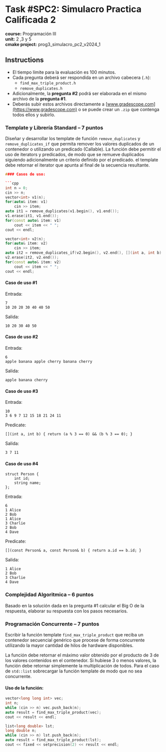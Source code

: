 # Task #SPC2: Simulacro Practica Calificada 2  
**course:** Programación III  
**unit:** 2 ,3 y 5  
**cmake project:** prog3_simulacro_pc2_v2024_1
## Instructions
- El tiempo límite para la evaluación es 100 minutos.
- Cada pregunta deberá ser respondida en un archivo cabecera (`.h`):
    - `find_max_triple_product.h`
    - `remove_duplicates.h`
- Adicionalmente, la **pregunta #2** podrá ser elaborada en el mismo archivo de la **pregunta #1**.
- Deberás subir estos archivos directamente a [www.gradescope.com](https://www.gradescope.com) o se puede crear un `.zip` que contenga todos ellos y subirlo.


### Template y Librería Standard – 7 puntos

Diseñar y desarrollar los template de función `remove_duplicates` y  `remove_duplicates_if` que permita remover los valores duplicados de un contenedor o utilizando un predicado (Callable). La función debe permitir el uso de iterators y predicados, de modo que se remueve duplicados siguiendo adicionalmente un criterio definido por el predicado. el template debe retornar el iterator que apunta al final de la secuencia resultante.

```cpp
#### Casos de uso:

```cpp
int n = 0;
cin >> n;
vector<int> v1(n);
for(auto& item: v1)
    cin >> item;
auto it1 = remove_duplicates(v1.begin(), v1.end());
v1.erase(it1, v1.end());
for(const auto& item: v1)
    cout << item << " ";
cout << endl;

vector<int> v2(n);
for(auto& item: v2)
    cin >> item;
auto it2 = remove_duplicates_if(v2.begin(), v2.end(), [](int a, int b) { return (a % 2 == 0) && (b % 2 == 0); });
v2.erase(it2, v2.end());
for(const auto& item: v2)
    cout << item << " ";
cout << endl;
```

#### Caso de uso #1
Entrada:
```
7
10 20 20 30 40 40 50
```
Salida:  
```
10 20 30 40 50
```

#### Caso de uso #2  
Entrada:
```
6
apple banana apple cherry banana cherry
```
Salida:
```
apple banana cherry
```

#### Caso de uso #3  
Entrada:  
```
10
3 6 9 7 12 15 18 21 24 11
```
Predicate: 
```
[](int a, int b) { return (a % 3 == 0) && (b % 3 == 0); }
```
Salida:
```
3 7 11
```

#### Caso de uso #4

```
struct Person {
    int id;
    string name;
};
```
Entrada:
```
6
1 Alice
2 Bob
1 Alice
3 Charlie
2 Bob
4 Dave
```
Predicate: 
```
[](const Person& a, const Person& b) { return a.id == b.id; }
```
Salida:
```
1 Alice
2 Bob
3 Charlie
4 Dave
```
### Complejidad Algoritmica – 6 puntos

Basado en la solución dada en la pregunta #1 calcular el Big O de la respuesta, elaborar su respuesta con los pasos necesarios. 

### Programación Concurrente – 7 puntos

Escribir la función template `find_max_triple_product` que reciba un contenedor secuencial genérico que procese de forma concurrente utilizando la mayor cantidad de hilos de hardware disponibles.

La función debe retornar el máximo valor obtenido por el producto de 3 de los valores contenidos en el contenedor. Si hubiese 3 o menos valores, la función debe retornar simplemente la multiplicación de todos. Para el caso de `std::list` sobrecargar la función template de modo que no sea concurrente.

#### Uso de la función:

```cpp
vector<long long int> vec;
int n;
while (cin >> n) vec.push_back(n);
auto result = find_max_triple_product(vec);
cout << result << endl;

list<long double> lst;
long double n;
while (cin >> n) lst.push_back(n);
auto result = find_max_triple_product(lst);
cout << fixed << setprecision(2) << result << endl;
```

